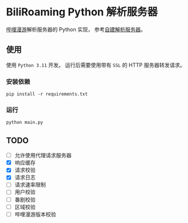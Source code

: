 # BiliRoaming Python 解析服务器

[哔哩漫游](https://github.com/yujincheng08/BiliRoaming)解析服务器的 Python 实现，
参考[自建解析服务器](https://github.com/yujincheng08/BiliRoaming/wiki/%E8%87%AA%E5%BB%BA%E8%A7%A3%E6%9E%90%E6%9C%8D%E5%8A%A1%E5%99%A8)。

## 使用

使用 `Python 3.11` 开发。
运行后需要使用带有 `SSL` 的 HTTP 服务器转发请求。

### 安装依赖

```shell
pip install -r requirements.txt
```

### 运行

```shell
python main.py
```

## TODO

- [ ] 允许使用代理请求服务器
- [x] 响应缓存
- [x] 请求校验
- [x] 请求日志
- [ ] 请求速率限制
- [ ] 用户校验
- [ ] 番剧校验
- [ ] 区域校验
- [ ] 哔哩漫游版本校验
